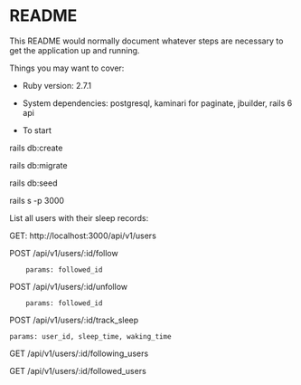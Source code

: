 # README

This README would normally document whatever steps are necessary to get the
application up and running.

Things you may want to cover:

* Ruby version: 2.7.1

* System dependencies: postgresql, kaminari for paginate, jbuilder, rails 6 api

* To start

rails db:create

rails db:migrate

rails db:seed

rails s -p 3000

List all users with their sleep records:

GET: http://localhost:3000/api/v1/users

POST	/api/v1/users/:id/follow

    	params: followed_id

POST	/api/v1/users/:id/unfollow

    	params: followed_id

POST	/api/v1/users/:id/track_sleep

	params: user_id, sleep_time, waking_time

GET	/api/v1/users/:id/following_users

GET	/api/v1/users/:id/followed_users
